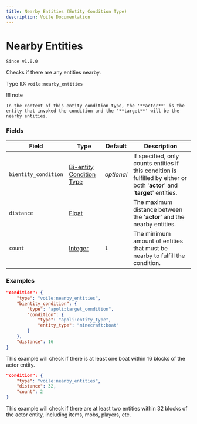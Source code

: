 ```yaml
---
title: Nearby Entities (Entity Condition Type)
description: Voile Documentation
---
```


# Nearby Entities

`Since v1.0.0`

Checks if there are any entities nearby.

Type ID: `voile:nearby_entities`

!!! note

    In the context of this entity condition type, the '**actor**' is the entity that invoked the condition and the '**target**' will be the nearby entities.

### Fields

Field | Type | Default | Description
------|------|---------|------------
`bientity_condition` | [Bi-entity Condition Type](https://origins.readthedocs.io/en/latest/types/bientity_condition_types/) | *optional* | If specified, only counts entities if this condition is fulfilled by either or both '**actor**' and '**target**' entities.
`distance` | [Float](https://origins.readthedocs.io/en/latest/types/data_types/float/) | | The maximum distance between the '**actor**' and the nearby entities.
`count` | [Integer](https://origins.readthedocs.io/en/latest/types/data_types/integer/) | `1` | The minimum amount of entities that must be nearby to fulfill the condition.

### Examples

```json
"condition": {
    "type": "voile:nearby_entities",
    "bientity_condition": {
        "type": "apoli:target_condition",
        "condition": {
            "type": "apoli:entity_type",
            "entity_type": "minecraft:boat"
        }
    },
    "distance": 16
}
```

This example will check if there is at least one boat within 16 blocks of the actor entity.

```json
"condition": {
    "type": "voile:nearby_entities",
    "distance": 32,
    "count": 2
}
```

This example will check if there are at least two entities within 32 blocks of the actor entity, including items, mobs, players, etc.